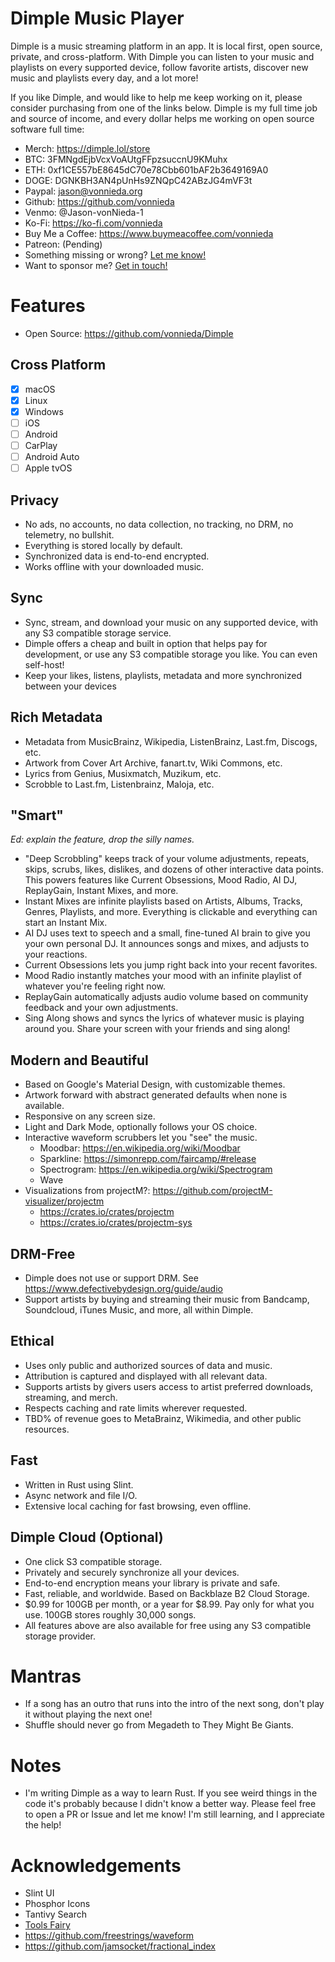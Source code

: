 # Dimple Music Player

Dimple is a music streaming platform in an app. It is local first, open source,
private, and cross-platform. With Dimple you can listen to your music and
playlists on every supported device, follow favorite artists, discover new
music and playlists every day, and a lot more! 

If you like Dimple, and would like to help me keep working on it, please
consider purchasing from one of the links below. Dimple is my full time job
and source of income, and every dollar helps me working on open source
software full time:

- Merch: https://dimple.lol/store
- BTC: 3FMNgdEjbVcxVoAUtgFFpzsuccnU9KMuhx
- ETH: 0xf1CE557bE8645dC70e78Cbb601bAF2b3649169A0
- DOGE: DGNKBH3AN4pUnHs9ZNQpC42ABzJG4mVF3t
- Paypal: jason@vonnieda.org
- Github: https://github.com/vonnieda
- Venmo: @Jason-vonNieda-1
- Ko-Fi: https://ko-fi.com/vonnieda
- Buy Me a Coffee: https://www.buymeacoffee.com/vonnieda
- Patreon: (Pending)
- Something missing or wrong? <a href="mailto:jason@vonnieda.org">Let me know!</a>
- Want to sponsor me? <a href="mailto:jason@vonnieda.org">Get in touch!</a>

# Features
- Open Source: https://github.com/vonnieda/Dimple

## Cross Platform
- [x] macOS
- [x] Linux
- [x] Windows
- [ ] iOS
- [ ] Android
- [ ] CarPlay
- [ ] Android Auto
- [ ] Apple tvOS

## Privacy
- No ads, no accounts, no data collection, no tracking, no DRM, no telemetry,
  no bullshit.
- Everything is stored locally by default.
- Synchronized data is end-to-end encrypted.
- Works offline with your downloaded music.

## Sync
- Sync, stream, and download your music on any supported device, with any S3
  compatible storage service. 
- Dimple offers a cheap and built in option that helps pay for development,
  or use any S3 compatible storage you like. You can even self-host!
- Keep your likes, listens, playlists, metadata and more synchronized between
  your devices

## Rich Metadata
- Metadata from MusicBrainz, Wikipedia, ListenBrainz, Last.fm, Discogs, etc.
- Artwork from Cover Art Archive, fanart.tv, Wiki Commons, etc.
- Lyrics from Genius, Musixmatch, Muzikum, etc.
- Scrobble to Last.fm, Listenbrainz, Maloja, etc.

## "Smart"

*Ed: explain the feature, drop the silly names.*

- "Deep Scrobbling" keeps track of your volume adjustments, repeats, skips,
  scrubs, likes, dislikes, and dozens of other interactive data points. This
  powers features like Current Obsessions, Mood Radio, AI DJ, ReplayGain,
  Instant Mixes, and more.
- Instant Mixes are infinite playlists based on Artists, Albums, Tracks,
  Genres, Playlists, and more. Everything is clickable and everything can
  start an Instant Mix.
- AI DJ uses text to speech and a small, fine-tuned AI brain to give you your
  own personal DJ. It announces songs and mixes, and adjusts to your
  reactions.
- Current Obsessions lets you jump right back into your recent favorites.
- Mood Radio instantly matches your mood with an infinite playlist of whatever
  you're feeling right now.
- ReplayGain automatically adjusts audio volume based on community feedback
  and your own adjustments.
- Sing Along shows and syncs the lyrics of whatever music is playing around
  you. Share your screen with your friends and sing along!

## Modern and Beautiful
- Based on Google's Material Design, with customizable themes.
- Artwork forward with abstract generated defaults when none is available.
- Responsive on any screen size.
- Light and Dark Mode, optionally follows your OS choice.
- Interactive waveform scrubbers let you "see" the music.
  - Moodbar: https://en.wikipedia.org/wiki/Moodbar
  - Sparkline: https://simonrepp.com/faircamp/#release
  - Spectrogram: https://en.wikipedia.org/wiki/Spectrogram
  - Wave
- Visualizations from projectM?: https://github.com/projectM-visualizer/projectm
  - https://crates.io/crates/projectm
  - https://crates.io/crates/projectm-sys

## DRM-Free
- Dimple does not use or support DRM. See https://www.defectivebydesign.org/guide/audio
- Support artists by buying and streaming their music from Bandcamp, Soundcloud,
  iTunes Music, and more, all within Dimple.

## Ethical
- Uses only public and authorized sources of data and music.
- Attribution is captured and displayed with all relevant data.
- Supports artists by givers users access to artist preferred downloads,
  streaming, and merch.
- Respects caching and rate limits wherever requested. 
- TBD% of revenue goes to MetaBrainz, Wikimedia, and other public resources.

## Fast
- Written in Rust using Slint.
- Async network and file I/O.
- Extensive local caching for fast browsing, even offline.

## Dimple Cloud (Optional)
- One click S3 compatible storage.
- Privately and securely synchronize all your devices.
- End-to-end encryption means your library is private and safe.
- Fast, reliable, and worldwide. Based on Backblaze B2 Cloud Storage.
- $0.99 for 100GB per month, or a year for $8.99. Pay only for what you use.
  100GB stores roughly 30,000 songs.
- All features above are also available for free using any S3 compatible storage
  provider.

# Mantras
- If a song has an outro that runs into the intro of the next song, don't play
  it without playing the next one!
- Shuffle should never go from Megadeth to They Might Be Giants.

# Notes
- I'm writing Dimple as a way to learn Rust. If you see weird things in the code
  it's probably because I didn't know a better way. Please feel free to
  open a PR or Issue and let me know! I'm still learning, and I appreciate the
  help!

# Acknowledgements
- Slint UI
- Phosphor Icons
- Tantivy Search
- [Tools Fairy](https://toolsfairy.com/image-test/sample-jpg-files)
- https://github.com/freestrings/waveform
- https://github.com/jamsocket/fractional_index

